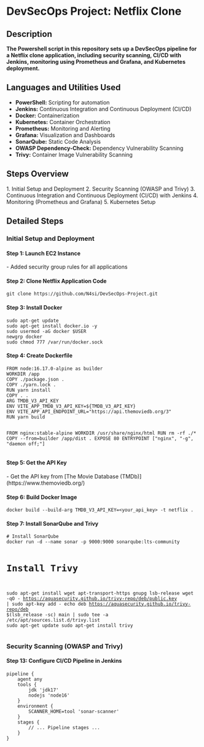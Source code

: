 <h1>DevSecOps Project: Netflix Clone</h1>

<h2>Description</h2>
<b>The Powershell script in this repository sets up a DevSecOps pipeline for a Netflix clone application, including security scanning, CI/CD with Jenkins, monitoring using Prometheus and Grafana, and Kubernetes deployment.</b>

<h2>Languages and Utilities Used</h2>

- <b>PowerShell:</b> Scripting for automation
- <b>Jenkins:</b> Continuous Integration and Continuous Deployment (CI/CD)
- <b>Docker:</b> Containerization
- <b>Kubernetes:</b> Container Orchestration
- <b>Prometheus:</b> Monitoring and Alerting
- <b>Grafana:</b> Visualization and Dashboards
- <b>SonarQube:</b> Static Code Analysis
- <b>OWASP Dependency-Check:</b> Dependency Vulnerability Scanning
- <b>Trivy:</b> Container Image Vulnerability Scanning

<h2>Steps Overview</h2>
1. Initial Setup and Deployment
2. Security Scanning (OWASP and Trivy)
3. Continuous Integration and Continuous Deployment (CI/CD) with Jenkins
4. Monitoring (Prometheus and Grafana)
5. Kubernetes Setup

<h2>Detailed Steps</h2>

<h3>Initial Setup and Deployment</h3>

<h4>Step 1: Launch EC2 Instance</h4>
- Added security group rules for all applications

<h4>Step 2: Clone Netflix Application Code</h4>
<pre><code>git clone https://github.com/N4si/DevSecOps-Project.git</code></pre>

<h4>Step 3: Install Docker</h4>
<pre><code>sudo apt-get update
sudo apt-get install docker.io -y
sudo usermod -aG docker $USER
newgrp docker
sudo chmod 777 /var/run/docker.sock</code></pre>

<h4>Step 4: Create Dockerfile</h4>
<pre><code>FROM node:16.17.0-alpine as builder
WORKDIR /app
COPY ./package.json .
COPY ./yarn.lock .
RUN yarn install
COPY . .
ARG TMDB_V3_API_KEY
ENV VITE_APP_TMDB_V3_API_KEY=${TMDB_V3_API_KEY}
ENV VITE_APP_API_ENDPOINT_URL="https://api.themoviedb.org/3"
RUN yarn build

FROM nginx:stable-alpine
WORKDIR /usr/share/nginx/html
RUN rm -rf ./*
COPY --from=builder /app/dist .
EXPOSE 80
ENTRYPOINT ["nginx", "-g", "daemon off;"]</code></pre>

<h4>Step 5: Get the API Key</h4>
- Get the API key from [The Movie Database (TMDb)](https://www.themoviedb.org/)

<h4>Step 6: Build Docker Image</h4>
<pre><code>docker build --build-arg TMDB_V3_API_KEY=&lt;your_api_key&gt; -t netflix .</code></pre>

<h4>Step 7: Install SonarQube and Trivy</h4>
<pre><code># Install SonarQube
docker run -d --name sonar -p 9000:9000 sonarqube:lts-community

# Install Trivy
sudo apt-get install wget apt-transport-https gnupg lsb-release
wget -qO - https://aquasecurity.github.io/trivy-repo/deb/public.key | sudo apt-key add -
echo deb https://aquasecurity.github.io/trivy-repo/deb $(lsb_release -sc) main | sudo tee -a /etc/apt/sources.list.d/trivy.list
sudo apt-get update
sudo apt-get install trivy</code></pre>

<h3>Security Scanning (OWASP and Trivy)</h3>

<h4>Step 13: Configure CI/CD Pipeline in Jenkins</h4>
<pre><code>pipeline {
    agent any
    tools {
        jdk 'jdk17'
        nodejs 'node16'
    }
    environment {
        SCANNER_HOME=tool 'sonar-scanner'
    }
    stages {
        // ... Pipeline stages ...
    }
}</code></pre>
